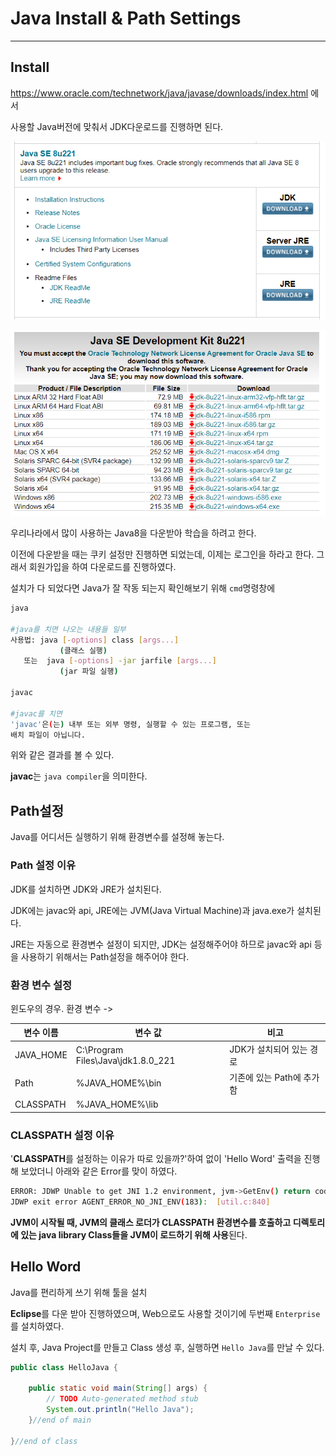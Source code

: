 # Java Install & Path Settings

---



## Install

https://www.oracle.com/technetwork/java/javase/downloads/index.html 에서

사용할 Java버전에 맞춰서 JDK다운로드를 진행하면 된다.



![JAVA8_01](../_asset/java/java_install_01.PNG)

![JAVA8_02](../_asset/java/java_install_02.PNG)

우리나라에서 많이 사용하는 Java8을 다운받아 학습을 하려고 한다.

이전에 다운받을 때는 쿠키 설정만 진행하면 되었는데, 이제는 로그인을 하라고 한다. 그래서 회원가입을 하여 다운로드를 진행하였다.



설치가 다 되었다면 Java가 잘 작동 되는지 확인해보기 위해 `cmd`명령창에

```bash
java

#java를 치면 나오는 내용들 일부
사용법: java [-options] class [args...]
           (클래스 실행)
   또는  java [-options] -jar jarfile [args...]
           (jar 파일 실행)
           
javac

#javac를 치면
'javac'은(는) 내부 또는 외부 명령, 실행할 수 있는 프로그램, 또는
배치 파일이 아닙니다.
```

위와 같은 결과를 볼 수 있다.

**javac**는 `java compiler`을 의미한다.







## Path설정

Java를 어디서든 실행하기 위해 환경변수를 설정해 놓는다.

### Path 설정 이유

JDK를 설치하면 JDK와 JRE가 설치된다.

JDK에는 javac와 api,  JRE에는 JVM(Java Virtual Machine)과 java.exe가 설치된다.

JRE는 자동으로 환경변수 설정이 되지만, JDK는 설정해주어야 하므로 javac와 api 등을 사용하기 위해서는 Path설정을 해주어야 한다.



### 환경 변수 설정

윈도우의 경우. 환경 변수 ->

| 변수 이름 | 변수 값                            | 비고                      |
| --------- | ---------------------------------- | ------------------------- |
| JAVA_HOME | C:\Program Files\Java\jdk1.8.0_221 | JDK가 설치되어 있는 경로  |
| Path      | %JAVA_HOME%\bin                    | 기존에 있는 Path에 추가함 |
| CLASSPATH | %JAVA_HOME%\lib                    |                           |



### CLASSPATH 설정 이유

'**CLASSPATH**를 설정하는 이유가 따로 있을까?'하여 없이 'Hello Word' 출력을 진행해 보았더니 아래와 같은 Error를 맞이 하였다.

```bash
ERROR: JDWP Unable to get JNI 1.2 environment, jvm->GetEnv() return code = -2
JDWP exit error AGENT_ERROR_NO_JNI_ENV(183):  [util.c:840]
```

**JVM이 시작될 때, JVM의 클래스 로더가 CLASSPATH 환경변수를 호출하고 디렉토리에 있는 java library Class들을 JVM이 로드하기 위해 사용**된다.





## Hello Word

Java를 편리하게 쓰기 위해 툴을 설치

**Eclipse**를 다운 받아 진행하였으며, Web으로도 사용할 것이기에 두번째 `Enterprise`를 설치하였다.

설치 후, Java Project를 만들고 Class 생성 후, 실행하면 `Hello Java`를 만날 수 있다.

```java
public class HelloJava {

	public static void main(String[] args) {
		// TODO Auto-generated method stub
		System.out.println("Hello Java");
	}//end of main

}//end of class
```

